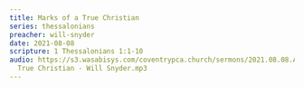 ```yaml
---
title: Marks of a True Christian
series: thessalonians
preacher: will-snyder
date: 2021-08-08
scripture: 1 Thessalonians 1:1-10
audio: https://s3.wasabisys.com/coventrypca.church/sermons/2021.08.08.A Marks of a
  True Christian - Will Snyder.mp3
---
```

